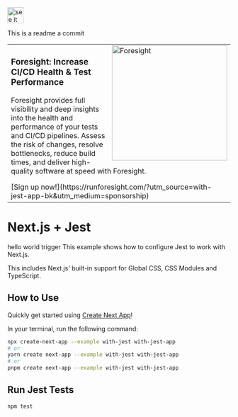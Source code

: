 <a href="https://foresight.thundra.live/repositories/github/runforesight-demo/gitflow-maven-plugin/workflow-runs">
  <img src="https://4750167.fs1.hubspotusercontent-na1.net/hubfs/4750167/foresight-live-badge-72.png" height="36" alt="see it on foresight" />
</a>

This is a readme
a commit 
<table width="100%">
<tr>
<td>
  <img width="100">
  <a href="https://www.runforesight.com/?utm_source=with-jest-app-bk&utm_medium=sponsorship">
  <img src="https://www.thundra.io/hubfs/RunForesight/GitHub%20Sponsorship%20banners/visualize-github-actions.png" alt="Foresight" width="260" align="right">
  </a>
<h3>Foresight: Increase CI/CD Health & Test Performance</h3>
  <p>
Foresight provides full visibility and deep insights into the health and performance of your tests and CI/CD pipelines. Assess the risk of changes, resolve bottlenecks, reduce build times, and deliver high-quality software at speed with Foresight.
  </p>
[Sign up now!](https://runforesight.com/?utm_source=with-jest-app-bk&utm_medium=sponsorship)
</td>
</tr>
</table>

# Next.js + Jest
hello world
trigger
This example shows how to configure Jest to work with Next.js.

This includes Next.js' built-in support for Global CSS, CSS Modules and TypeScript.

## How to Use

Quickly get started using [Create Next App](https://github.com/vercel/next.js/tree/canary/packages/create-next-app#readme)!

In your terminal, run the following command:

```bash
npx create-next-app --example with-jest with-jest-app
# or
yarn create next-app --example with-jest with-jest-app
# or
pnpm create next-app --example with-jest with-jest-app
```

## Run Jest Tests

```bash
npm test
```
